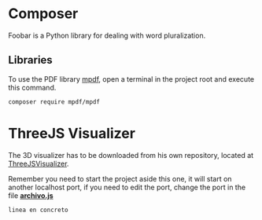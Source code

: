 # Composer

Foobar is a Python library for dealing with word pluralization.

## Libraries

To use the PDF library [mpdf](https://packagist.org/packages/mpdf/mpdf), open a terminal in the project root and execute this command.

```bash
composer require mpdf/mpdf
```

# ThreeJS Visualizer

The 3D visualizer has to be downloaded from his own repository, located at [ThreeJSVisualizer](https://github.com/DenisDuque/ThreeJSVisualizer).

Remember you need to start the project aside this one, it will start on another localhost port, if you need to edit the port, change the port in the file **[archivo.js](https://github.com/DenisDuque/TiendaOnline/views/js/archivo.js)**

```js
linea en concreto
```